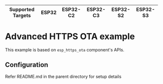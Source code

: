 | Supported Targets | ESP32 | ESP32-C2 | ESP32-C3 | ESP32-S2 | ESP32-S3 |
| ----------------- | ----- | -------- | -------- | -------- | -------- |

# Advanced HTTPS OTA example

This example is based on `esp_https_ota` component's APIs.

## Configuration

Refer README.md in the parent directory for setup details
